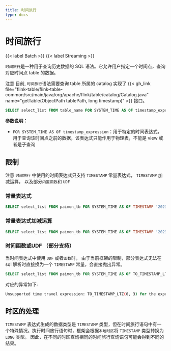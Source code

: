 ```yaml
---
title: 时间旅行
type: docs
---
```

<!--
Licensed to the Apache Software Foundation (ASF) under one
or more contributor license agreements.  See the NOTICE file
distributed with this work for additional information
regarding copyright ownership.  The ASF licenses this file
to you under the Apache License, Version 2.0 (the
"License"); you may not use this file except in compliance
with the License.  You may obtain a copy of the License at

  http://www.apache.org/licenses/LICENSE-2.0

Unless required by applicable law or agreed to in writing,
software distributed under the License is distributed on an
"AS IS" BASIS, WITHOUT WARRANTIES OR CONDITIONS OF ANY
KIND, either express or implied.  See the License for the
specific language governing permissions and limitations
under the License.
-->

# 时间旅行

{{< label Batch >}} {{< label Streaming >}}

`时间旅行`是一种用于查询历史数据的 SQL 语法。它允许用户指定一个时间点，查询对应时间点 table 的数据。

<span class="label label-danger">注意</span> 目前, `时间旅行`语法需要查询 table 所属的 catalog 实现了 {{< gh_link file="flink-table/flink-table-common/src/main/java/org/apache/flink/table/catalog/Catalog.java" name="getTable(ObjectPath tablePath, long timestamp)" >}} 接口。

```sql
SELECT select_list FROM table_name FOR SYSTEM_TIME AS OF timestamp_expression
```

**参数说明：**

- `FOR SYSTEM_TIME AS OF timestamp_expression`：用于特定的时间表达式，用于查询该时间点之前的数据，该表达式只能作用于物理表，不能是 view 或者是子查询

## 限制

<span class="label label-danger">注意</span> `时间旅行` 中使用的时间表达式只支持 `TIMESTAMP` 常量表达式， `TIMESTAMP` 加减运算， 以及部分`内置函数`和 `UDF`

### 常量表达式

```sql
SELECT select_list FROM paimon_tb FOR SYSTEM_TIME AS OF TIMESTAMP '2023-07-31 00:00:00'
```

### 常量表达式加减运算

```sql
SELECT select_list FROM paimon_tb FOR SYSTEM_TIME AS OF TIMESTAMP '2023-07-31 00:00:00' - INTERVAL '1' DAY
```

### 时间函数或UDF （部分支持）

当时间表达式中使用 `UDF` 或者`函数`时， 由于当前框架的限制，部分表达式无法在 sql 解析时直接换为一个 `TIMESTAMP` 常量，会直接抛出异常。

```sql
SELECT select_list FROM paimon_tb FOR SYSTEM_TIME AS OF TO_TIMESTAMP_LTZ(0, 3)
```

对应的异常如下: 

```bash
Unsupported time travel expression: TO_TIMESTAMP_LTZ(0, 3) for the expression can not be reduced to a constant by Flink.
```

## 时区的处理

`TIMESTAMP` 表达式生成的数据类型是 `TIMESTAMP` 类型，但在时间旅行语句中有一个特殊情况。执行时间旅行语句时，框架会根据`本地时区`将 `TIMESTAMP` 类型转换为 `LONG` 类型。
因此，在不同的时区查询相同的时间旅行查询语句可能会得到不同的结果。
